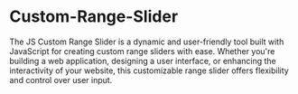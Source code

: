 # Custom-Range-Slider
The JS Custom Range Slider is a dynamic and user-friendly tool built with JavaScript for creating custom range sliders with ease. Whether you're building a web application, designing a user interface, or enhancing the interactivity of your website, this customizable range slider offers flexibility and control over user input.
